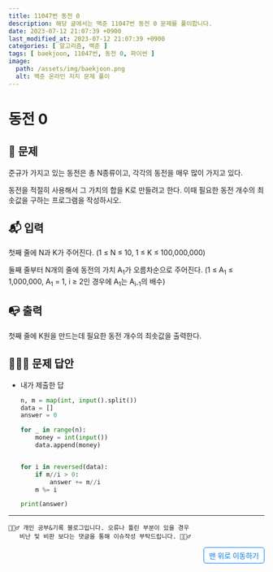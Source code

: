 ```yaml
---
title: 11047번 동전 0
description: 해당 글에서는 백준 11047번 동전 0 문제를 풀이합니다.
date: 2023-07-12 21:07:39 +0900
last_modified_at: 2023-07-12 21:07:39 +0900
categories: [ 알고리즘, 백준 ]
tags: [ baekjoon, 11047번, 동전 0, 파이썬 ]
image:
  path: /assets/img/baekjoon.png
  alt: 백준 온라인 저지 문제 풀이
---
```

    
# 동전 0
## 📃 문제
준규가 가지고 있는 동전은 총 N종류이고, 각각의 동전을 매우 많이 가지고 있다.

동전을 적절히 사용해서 그 가치의 합을 K로 만들려고 한다. 이때 필요한 동전 개수의 최솟값을 구하는 프로그램을 작성하시오.

## 📬 입력
첫째 줄에 N과 K가 주어진다. (1 ≤ N ≤ 10, 1 ≤ K ≤ 100,000,000)

둘째 줄부터 N개의 줄에 동전의 가치 A<sub>1</sub>가 오름차순으로 주어진다. (1 ≤ A<sub>1</sub>  ≤ 1,000,000, A<sub>1</sub> = 1, i ≥ 2인 경우에 A<sub>1</sub>는 A<sub>i-1</sub>의 배수)

## 📭 출력
첫째 줄에 K원을 만드는데 필요한 동전 개수의 최솟값을 출력한다.

## 🙆🏻‍♂️ 문제 답안

- 내가 제출한 답
    ```python
    n, m = map(int, input().split())
    data = []
    answer = 0

    for _ in range(n):
        money = int(input())
        data.append(money)


    for i in reversed(data):
        if m//i > 0:
            answer += m//i
        m %= i

    print(answer)
    ```

***

    🙋🏻‍♂️ 개인 공부&기록 블로그입니다. 오류나 틀린 부분이 있을 경우 
       비난 및 비판 보다는 댓글을 통해 이슈작성 부탁드립니다. 🙋🏻‍♂️

<a href="#" style="display: inline-block; padding: 5px 10px; color: #007bff; text-decoration: none; border: 0.5px solid #007bff; border-radius: 5px; float: right;">맨 위로 이동하기</a>